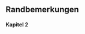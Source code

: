 Randbemerkungen
---------------

#### Kapitel 2 ####

[^k2r1]: Des Noahs Glaube
[^k2r2]: Abrahams Glaube
[^k2r3]: Einwurf
[^k2r4]: Antwort. Der Dienst der Engel, so ehemals in Menschengestalt erschienen, und mit den heiligen geredet.
[^k2r5]: Offenbarung durch Träume und Gesichte (Anmerkung: "Gesichte" im Sinne von "Visionen")
[^k2r6]: Einwurf
[^k2r7]: Antwort. Der Geist redet zu dem geistlichen Ohr, nicht zu dem äusserlichen.
[^k2r8]: Der Geist redet zu dem geistlichen Ohr, nicht zu dem äusserlichen.
[^k2r9]: Beweiß des V. Satzes.
[^k2r10]: Der Glaube er Heiligen in harten Zeiten ist mit unserm einerlei.
[^k2r11]: 1. Cor. 10 v. 4.
[^k2r12]: 2 Cor. 13,5.
[^k2r13]: Hebr. 13,7.+8.
[^k2r14]: Einwurf
[^k2r15]: Antwort
[^k2r16]: Die Christen sind jetzt noch auf eben solche Weise zu leiten, als die Heiligen in alten Zeiten.
[^k2r17]:Frage I. wer dieser Tröster ist.
[^k2r18]: Ungereimte Folgen des Sozinianischen Glaubens, das die Schrift der Geist sei.
[^k2r19]:Frage II. woer seine Wohnung hat? 
[^k2r20]: Der innwendige Geist als das vornehmste Kennzeichen eines Christen.
[^k2r21]: Die grossen und herrlichen Thatten so zu allen Zeiten durch den Geist verichtet worden, und verrichtet werden.
[^k2r22]: Calvinus von der Notwendigkeit der Einwohnung des Geistes in uns.
[^k2r23]: Ohne des Geistes Gegenwart müsste das Christentum aufhören.
[^k2r24]: Frage III. worinnen besteht das Werk des Geistes? Joh. 16,13+14+16.
[^k2r25]: Der Geist der Wegweiser.
[^k2r26]: Eine beständige Ordnung Gottes Bei seiner Kirche und bei seines Volk.
[^k2r27]: Einwurf.
[^k2r28]: Antwort.
[^k2r29]: Der I. Hauptschluss.
[^k2r30]: Der II. Hauptschluß.
[^k2r31]: Beweiß I.
[^k2r32]: Die Leitung des Geistes.
[^k2r33]: Unleserliche Randnotize.
[^k2r34]: Objrctiv.
[^k2r35]: Beweis II.
[^k2r36]: Der Unterscheid zwischen dem äusserlichen und innerlichen Gesetz.
[^k2r37]: Die Ordnung des Heils unter dem Evangelio ist viel herrlicher als unter dem Gesetz.
[^k2r38]: Hauptschluß III. Die Salbung wird angepriesen als 
[^k2r39]: 1. Gemein.
[^k2r40]: 2. Gewist.
[^k2r41]: 3. Verständig.
[^k2r42]: Einwurf. Antwort.
[^k2r43]: Die Gewissheit der Leitung des Geistes wird bewiesen.
[^k2r44]: Durch die Erfahrung.
[^k2r45]: Wie ungereimt die Folge sei.
[^k2r46]: 1. Exempl der Tradition.
[^k2r47]: Euseb. Hift. Ecclef. lib S. c. 26
[^k2r48]: Conc. Flor. Seff. 5. decreto quodam Conc. Eph. act. 6. Seff. 11. & 12. Conc. Flor. Seff. 18.20. Concil. Flor. Seff. 21. p. 480. feqq. 
[^k2r49]: 2. Der Vernunft.
[^k2r50]: Die Streitigkeiten so zwischen den alten und neuern Philosopen daher entstehen.
[^k3r1]: Gal. 1:18
[^k4r1]: Röm. 5, 12.+15.
[^k4r2]: Eph 2,1
